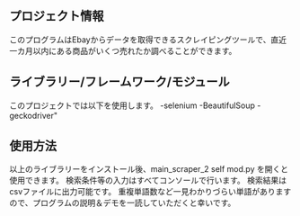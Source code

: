 ##  プロジェクト情報
このプログラムはEbayからデータを取得できるスクレイピングツールで、直近一カ月以内にある商品がいくつ売れたか調べることができます。

## ライブラリー/フレームワーク/モジュール
このプロジェクトでは以下を使用します。
-selenium
-BeautifulSoup
-geckodriver"

## 使用方法
以上のライブラリーをインストール後、main_scraper_2 self mod.py を開くと使用できます。
検索条件等の入力はすべてコンソールで行います。
検索結果はcsvファイルに出力可能です。
重複単語数など一見わかりづらい単語がありますので、プログラムの説明＆デモを一読していただくと幸いです。

